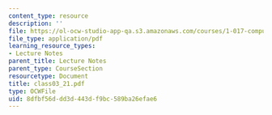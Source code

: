 ```yaml
---
content_type: resource
description: ''
file: https://ol-ocw-studio-app-qa.s3.amazonaws.com/courses/1-017-computing-and-data-analysis-for-environmental-applications-fall-2003/8dfbf56ddd3d443df9bc589ba26efae6_class03_21.pdf
file_type: application/pdf
learning_resource_types:
- Lecture Notes
parent_title: Lecture Notes
parent_type: CourseSection
resourcetype: Document
title: class03_21.pdf
type: OCWFile
uid: 8dfbf56d-dd3d-443d-f9bc-589ba26efae6
---
```

